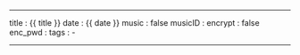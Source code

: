 ---

title 		: {{ title }}
date 		: {{ date }}
music 		: false
musicID 	: 
encrypt 	: false
enc_pwd 	: 
tags 		: 
			- 

---